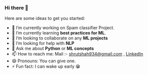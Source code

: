 ### Hi there 👋


Here are some ideas to get you started:

- 🔭 I’m currently working on Spam classifier Project.
- 🌱 I’m currently learning **best practices for ML**.
- 👯 I’m looking to collaborate on any **ML projects**
- 🤔 I’m looking for help with **NLP**
- 💬 Ask me about **Python** or **ML concepts**
- 📫 How to reach me: Mail :- shrutshah934@gmail.com , [LinkedIn](https://www.linkedin.com/in/shrut-shah-22260b1a4/) 
- 😄 Pronouns: You can give one.
- ⚡ Fun fact: I can wake up early :grin:
